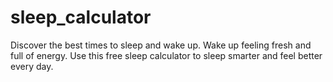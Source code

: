 # sleep_calculator
Discover the best times to sleep and wake up. Wake up feeling fresh and full of energy. Use this free sleep calculator to sleep smarter and feel better every day.

